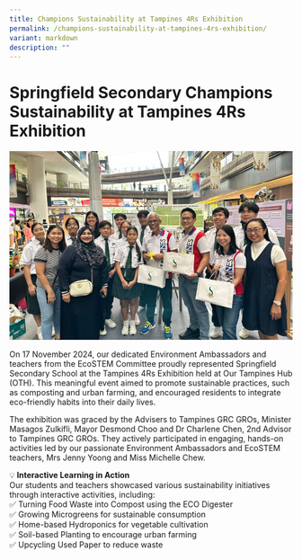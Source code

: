 ```yaml
---
title: Champions Sustainability at Tampines 4Rs Exhibition
permalink: /champions-sustainability-at-tampines-4rs-exhibition/
variant: markdown
description: ""
---
```

# **Springfield Secondary Champions Sustainability at Tampines 4Rs Exhibition**

![](/images/sus1.png)

On 17 November 2024, our dedicated Environment Ambassadors and teachers from the EcoSTEM Committee proudly represented Springfield Secondary School at the Tampines 4Rs Exhibition held at Our Tampines Hub (OTH). This meaningful event aimed to promote sustainable practices, such as composting and urban farming, and encouraged residents to integrate eco-friendly habits into their daily lives.

The exhibition was graced by the Advisers to Tampines GRC GROs, Minister Masagos Zulkifli, Mayor Desmond Choo and Dr Charlene Chen, 2nd Advisor to Tampines GRC GROs. They actively participated in engaging, hands-on activities led by our passionate Environment Ambassadors and EcoSTEM teachers, Mrs Jenny Yoong and Miss Michelle Chew.

💡<b> Interactive Learning in Action </b><br>
Our students and teachers showcased various sustainability initiatives through interactive activities, including:<br>
✅ Turning Food Waste into Compost using the ECO Digester<br>
✅ Growing Microgreens for sustainable consumption<br>
✅ Home-based Hydroponics for vegetable cultivation<br>
✅ Soil-based Planting to encourage urban farming<br>
✅ Upcycling Used Paper to reduce waste<br>
